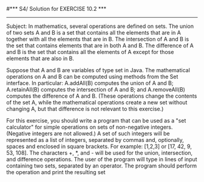 #*** S4/ Solution for EXERCISE 10.2 ***
 ***********************
 
 Subject: In mathematics, several operations are defined on sets. The union of two sets A and B is a set that contains all the elements that are in A together with all the elements that are in B. The intersection of A and B is the set that contains elements that are in both A and B. The difference of A and B is the set that contains all the elements of A except for those elements that are also in B.
 
 Suppose that A and B are variables of type set in Java. The mathematical operations on A and B can be computed using methods from the Set interface. In particular: A.addAll(B) computes the union of A and B; A.retainAll(B) computes the intersection of A and B; and A.removeAll(B) computes the difference of A and B. (These operations change the contents of the set A, while the mathematical operations create a new set without changing A, but that difference is not relevant to this exercise.)
 
 For this exercise, you should write a program that can be used as a "set calculator" for simple operations on sets of non-negative integers. (Negative integers are not allowed.) A set of such integers will be represented as a list of integers, separated by commas and, optionally, spaces and enclosed in square brackets. For example: [1,2,3] or [17, 42, 9, 53, 108]. The characters +, *, and - will be used for the union, intersection, and difference operations. The user of the program will type in lines of input containing two sets, separated by an operator. The program should perform the operation and print the resulting set  


